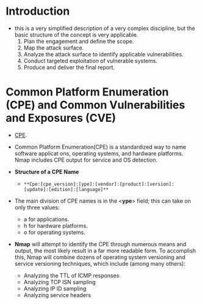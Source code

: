 # Introduction

- this is a very simplified description of a very complex discipline, but the basic structure of the concept is very applicable.
    1. Plan the engagement and define the scope.
    2. Map the attack surface.
    3. Analyze the attack surface to identify applicable vulnerabilities.
    4. Conduct targeted exploitation of vulnerable systems.
    5. Produce and deliver the final report.

# Common Platform Enumeration (CPE) and Common Vulnerabilities and Exposures (CVE)

- [CPE](https://nmap.org/book/output-formats-cpe.html).
- Common Platform Enumeration(CPE) is a standardized way to name software applicat ons, operating systems, and hardware platforms. Nmap includes CPE output for service and OS detection.
- **Structure of a CPE Name**

    - ```**Cpe:[cpe_version]:[ype]:[vendor]:[product]:[version]:[update]:[edition]:[language]**```

- The main division of CPE names is in the <**ype**> field; this can take on only three values: 
    - a for applications.
    - h for hardware platforms.
    - o for operating systems.

- **Nmap** will attempt to identify the CPE through numerous means and output, the most likely result in a far more readable form. To accomplish this, Nmap will combine dozens of operating system versioning and service versioning techniques, which include (among many others):
    - Analyzing the TTL of ICMP responses
    - Analyzing TCP ISN sampling
    - Analyzing IP ID sampling
    - Analyzing service headers


